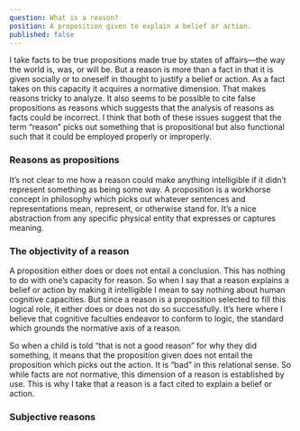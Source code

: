 ```yaml
---
question: What is a reason?
position: A proposition given to explain a belief or action.
published: false
---
```


I take facts to be true propositions made true by states of affairs—the way the world is, was, or will be. But a reason is more than a fact in that it is given socially or to oneself in thought to justify a belief or action. As a fact takes on this capacity it acquires a normative dimension. That makes reasons tricky to analyze. It also seems to be possible to cite false propositions as reasons which suggests that the analysis of reasons as facts could be incorrect. I think that both of these issues suggest that the term “reason” picks out something that is propositional but also functional such that it could be employed properly or improperly. 

### Reasons as propositions
It’s not clear to me how a reason could make anything intelligible if it didn’t represent something as being some way. A proposition is a workhorse concept in philosophy which picks out whatever sentences and representations mean, represent, or otherwise stand for. It’s a nice abstraction from any specific physical entity that expresses or captures meaning. 
### The objectivity of a reason

A proposition either does or does not entail a conclusion. This has nothing to do with one’s capacity for reason. So when I say that a reason explains a belief or action by making it intelligible I mean to say nothing about human cognitive capacities. But since a reason is a proposition selected to fill this logical role, it either does or does not do so successfully. It’s here where I believe that cognitive faculties endeavor to conform to logic, the standard which grounds the normative axis of a reason. 

So when a child is told “that is not a good reason” for why they did something, it means that the proposition given does not entail the proposition which picks out the action. It is “bad” in this relational sense. So while facts are not normative, this dimension of a reason is established by use. This is why I take that a reason is a fact cited to explain a belief or action. 
### Subjective reasons


